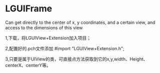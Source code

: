 # LGUIFrame
Can get directly to the center of x, y coordinates, and a certain view, and access to the dimensions of this view

1,下载，将LGUIView+Extension加入项目；

2,配置好的.pch文件添加 #import "LGUIView+Extension.h";

3,只要是属于UIView的类，可直接点方法获取到它的x,y,width、Height、centerX、centerY等。
